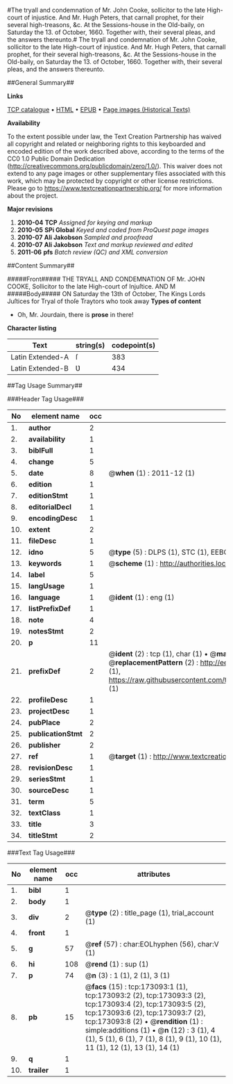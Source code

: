 #The tryall and condemnation of Mr. John Cooke, sollicitor to the late High-court of injustice. And Mr. Hugh Peters, that carnall prophet, for their several high-treasons, &c. At the Sessions-house in the Old-baily, on Saturday the 13. of October, 1660. Together with, their several pleas, and the answers thereunto.#
The tryall and condemnation of Mr. John Cooke, sollicitor to the late High-court of injustice. And Mr. Hugh Peters, that carnall prophet, for their several high-treasons, &c. At the Sessions-house in the Old-baily, on Saturday the 13. of October, 1660. Together with, their several pleas, and the answers thereunto.

##General Summary##

**Links**

[TCP catalogue](http://www.ota.ox.ac.uk/tcp/)  • 
[HTML](http://tei.it.ox.ac.uk/tcp/Texts-HTML/free/A74/A74264.html)  • 
[EPUB](http://tei.it.ox.ac.uk/tcp/Texts-EPUB/free/A74/A74264.epub) • 
[Page images (Historical Texts)](https://historicaltexts.jisc.ac.uk/eebo-50922810e)

**Availability**

To the extent possible under law, the Text Creation Partnership has waived all copyright and related or neighboring rights to this keyboarded and encoded edition of the work described above, according to the terms of the CC0 1.0 Public Domain Dedication (http://creativecommons.org/publicdomain/zero/1.0/). This waiver does not extend to any page images or other supplementary files associated with this work, which may be protected by copyright or other license restrictions. Please go to https://www.textcreationpartnership.org/ for more information about the project.

**Major revisions**

1. __2010-04__ __TCP__ *Assigned for keying and markup*
1. __2010-05__ __SPi Global__ *Keyed and coded from ProQuest page images*
1. __2010-07__ __Ali Jakobson__ *Sampled and proofread*
1. __2010-07__ __Ali Jakobson__ *Text and markup reviewed and edited*
1. __2011-06__ __pfs__ *Batch review (QC) and XML conversion*

##Content Summary##

#####Front#####
THE TRYALL AND CONDEMNATION OF Mr. JOHN COOKE, Sollicitor to the late High-court of Injuſtice. AND M
#####Body#####
ON Saturday the 13th of October, The Kings Lords Juſtices for Tryal of thoſe Traytors who took away 
**Types of content**

  * Oh, Mr. Jourdain, there is **prose** in there!

**Character listing**


|Text|string(s)|codepoint(s)|
|---|---|---|
|Latin Extended-A|ſ|383|
|Latin Extended-B|Ʋ|434|

##Tag Usage Summary##

###Header Tag Usage###

|No|element name|occ|attributes|
|---|---|---|---|
|1.|__author__|2||
|2.|__availability__|1||
|3.|__biblFull__|1||
|4.|__change__|5||
|5.|__date__|8| @__when__ (1) : 2011-12 (1)|
|6.|__edition__|1||
|7.|__editionStmt__|1||
|8.|__editorialDecl__|1||
|9.|__encodingDesc__|1||
|10.|__extent__|2||
|11.|__fileDesc__|1||
|12.|__idno__|5| @__type__ (5) : DLPS (1), STC (1), EEBO-CITATION (1), OCLC (1), VID (1)|
|13.|__keywords__|1| @__scheme__ (1) : http://authorities.loc.gov/ (1)|
|14.|__label__|5||
|15.|__langUsage__|1||
|16.|__language__|1| @__ident__ (1) : eng (1)|
|17.|__listPrefixDef__|1||
|18.|__note__|4||
|19.|__notesStmt__|2||
|20.|__p__|11||
|21.|__prefixDef__|2| @__ident__ (2) : tcp (1), char (1)  •  @__matchPattern__ (2) : ([0-9\-]+):([0-9IVX]+) (1), (.+) (1)  •  @__replacementPattern__ (2) : http://eebo.chadwyck.com/downloadtiff?vid=$1&page=$2 (1), https://raw.githubusercontent.com/textcreationpartnership/Texts/master/tcpchars.xml#$1 (1)|
|22.|__profileDesc__|1||
|23.|__projectDesc__|1||
|24.|__pubPlace__|2||
|25.|__publicationStmt__|2||
|26.|__publisher__|2||
|27.|__ref__|1| @__target__ (1) : http://www.textcreationpartnership.org/docs/. (1)|
|28.|__revisionDesc__|1||
|29.|__seriesStmt__|1||
|30.|__sourceDesc__|1||
|31.|__term__|5||
|32.|__textClass__|1||
|33.|__title__|3||
|34.|__titleStmt__|2||


###Text Tag Usage###

|No|element name|occ|attributes|
|---|---|---|---|
|1.|__bibl__|1||
|2.|__body__|1||
|3.|__div__|2| @__type__ (2) : title_page (1), trial_account (1)|
|4.|__front__|1||
|5.|__g__|57| @__ref__ (57) : char:EOLhyphen (56), char:V (1)|
|6.|__hi__|108| @__rend__ (1) : sup (1)|
|7.|__p__|74| @__n__ (3) : 1 (1), 2 (1), 3 (1)|
|8.|__pb__|15| @__facs__ (15) : tcp:173093:1 (1), tcp:173093:2 (2), tcp:173093:3 (2), tcp:173093:4 (2), tcp:173093:5 (2), tcp:173093:6 (2), tcp:173093:7 (2), tcp:173093:8 (2)  •  @__rendition__ (1) : simple:additions (1)  •  @__n__ (12) : 3 (1), 4 (1), 5 (1), 6 (1), 7 (1), 8 (1), 9 (1), 10 (1), 11 (1), 12 (1), 13 (1), 14 (1)|
|9.|__q__|1||
|10.|__trailer__|1||
